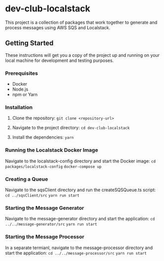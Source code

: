 # dev-club-localstack

This project is a collection of packages that work together to generate and process messages using AWS SQS and Localstack.

## Getting Started

These instructions will get you a copy of the project up and running on your local machine for development and testing purposes.

### Prerequisites

- Docker
- Node.js
- npm or Yarn

### Installation

1. Clone the repository:
`git clone <repository-url>`

2. Navigate to the project directory:
`cd dev-club-localstack`

3. Install the dependencies:
`yarn`

### Running the Localstack Docker Image

Navigate to the localstack-config directory and start the Docker image:
`cd packages/localstack-config`
`docker-compose up`

### Creating a Queue
Navigate to the sqsClient directory and run the createSQSQueue.ts script:
`cd ../sqsClient/src`
`yarn run start`

### Starting the Message Generator
Navigate to the message-generator directory and start the application:
`cd ../../message-generator/src`
`yarn run start`

### Starting the Message Processor
In a separate termianl, navigate to the message-processor directory and start the application:
`cd ../../message-processor/src`
`yarn run start`
